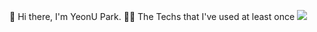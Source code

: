 🤗 Hi there, I'm YeonU Park.
🐱‍👤 The Techs that I've used at least once 
    <img src="https://img.shields.io/badge/Android-3DDC84?style=flat-square&logo=Android&logoColor=white"/>
